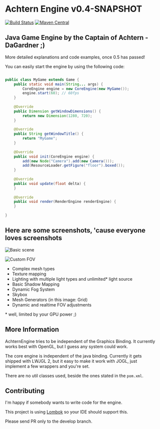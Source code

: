 # Achtern Engine v0.4-SNAPSHOT

[![Build Status](https://travis-ci.org/achtern/AchternEngine.svg?branch=develop)](https://travis-ci.org/achtern/AchternEngine)
[![Maven Central](https://maven-badges.herokuapp.com/maven-central/org.achtern/AchternEngine/badge.svg?style=flat)](https://maven-badges.herokuapp.com/maven-central/org.achtern/AchternEngine)

## Java Game Engine by the Captain of Achtern - DaGardner ;)

More detailed explanations and code examples, once 0.5 has passed!

You can easily start the engine by using the following code:

```java

public class MyGame extends Game {
    public static void main(String... args) {
        CoreEngine engine = new CoreEngine(new MyGame());
        engine.start(60); // 60fps
    }
    
    @Override
    public Dimension getWindowDimensions() {
        return new Dimension(1280, 720);
    }
    
    @Override
    public String getWindowTitle() {
        return "MyGame";
    }
    
    @Override
    public void init(CoreEngine engine) {
        add(new Node("Camera").add(new Camera()));
        add(ResourceLoader.getFigure("floor").boxed());
    }
    
    @Override
    public void update(float delta) {
    }
    
    @Override
    public void render(RenderEngine renderEngine) {
    }
    
}

```

## Here are some screenshots, 'cause everyone loves screenshots

![Basic scene](https://i.imgur.com/YObt8xi.jpg)

![Custom FOV](https://i.imgur.com/T362bJY.jpg)

* Complex mesh types
* Texture mapping
* Lighting with multiple light types and unlimited* light source
* Basic Shadow Mapping
* Dynamic Fog System
* Skybox
* Mesh Generators (in this image: Grid)
* Dynamic and realtime FOV adjustments

\* well, limited by your GPU power ;)


## More Information

AchternEngine tries to be independent of the Graphics Binding.
It currently works best with OpenGL, but I guess any system could work.

The core engine is independent of the java binding. Currently it gets shipped
with LWJGL 2, but it easy to make it work with JOGL, just implement a few wrappers and you're set.

There are no util classes used, beside the ones stated in the `pom.xml`.

## Contributing

I'm happy if somebody wants to write code for the engine.

This project is using [Lombok](http://projectlombok.org/) so your IDE should support this.

Please send PR only to the develop branch.

